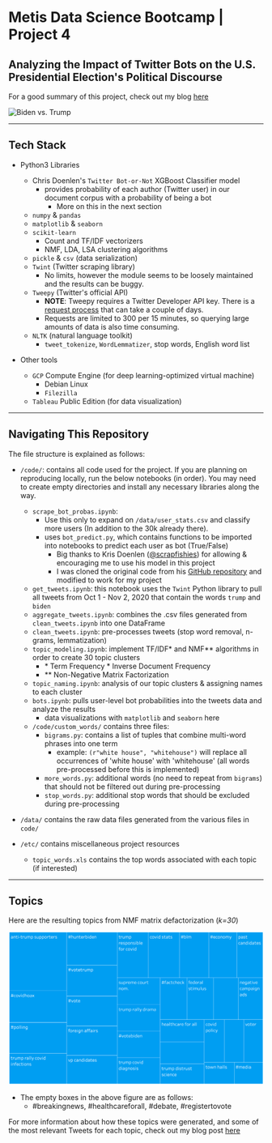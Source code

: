 # Metis Data Science Bootcamp | Project 4

## Analyzing the Impact of Twitter Bots on the U.S. Presidential Election's Political Discourse 

For a good summary of this project, check out my blog [here](https://edubu2.medium.com/investigating-the-impact-of-twitter-bots-on-the-2020-u-s-elections-political-discourse-173638f4b95c)

![Biden vs. Trump](https://github.com/edubu2/metis-project4/blob/main/etc/biden_trump_photo.jpg)
___
## Tech Stack

* Python3 Libraries
  * Chris Doenlen's `Twitter Bot-or-Not` XGBoost Classifier model
    * provides probability of each author (Twitter user) in our document corpus with a probability of being a bot
      * More on this in the next section
  * `numpy` & `pandas`
  * `matplotlib` & `seaborn`
  * `scikit-learn`
    * Count and TF/IDF vectorizers
    * NMF, LDA, LSA clustering algorithms
  * `pickle` & `csv` (data serialization)
  * `Twint` (Twitter scraping library)
    * No limits, however the module seems to be loosely maintained and the results can be buggy.
  * `Tweepy` (Twitter's official API)
    * **NOTE**: Tweepy requires a Twitter Developer API key. There is a [request process](https://developer.twitter.com/en) that can take a couple of days.
    * Requests are limited to 300 per 15 minutes, so querying large amounts of data is also time consuming.
  * `NLTK` (natural language toolkit)
    * `tweet_tokenize`, `WordLemmatizer`, stop words, English word list

* Other tools
  * `GCP` Compute Engine (for deep learning-optimized virtual machine)
    * Debian Linux
    * `Filezilla`
  * `Tableau` Public Edition (for data visualization)
___
## Navigating This Repository

The file structure is explained as follows:

* `/code/`: contains all code used for the project. If you are planning on reproducing locally, run the below notebooks (in order). You may need to create empty directories and install any necessary libraries along the way.
  * `scrape_bot_probas.ipynb`:
    * Use this only to expand on `/data/user_stats.csv` and classify more users (In addition to the 30k already there).
    * uses `bot_predict.py`, which contains functions to be imported into notebooks to predict each user as bot (True/False)
      * Big thanks to Kris Doenlen ([@scrapfishies](https://github.com/scrapfishies)) for allowing & encouraging me to use his model in this project
      * I was cloned the original code from his [GitHub repository](https://github.com/scrapfishies/twitter-bot-detection) and modified to work for my project
  * `get_tweets.ipynb`: this notebook uses the `Twint` Python library to pull all tweets from Oct 1 - Nov 2, 2020 that contain the words `trump` and `biden`
  * `aggregate_tweets.ipynb`: combines the .csv files generated from `clean_tweets.ipynb` into one DataFrame
  * `clean_tweets.ipynb`: pre-processes tweets (stop word removal, n-grams, lemmatization)
  * `topic_modeling.ipynb`: implement TF/IDF\* and NMF\*\* algorithms in order to create 30 topic clusters 
    * \* Term Frequency * Inverse Document Frequency
    * \*\* Non-Negative Matrix Factorization
  * `topic_naming.ipynb`: analysis of our topic clusters & assigning names to each cluster
  * `bots.ipynb`: pulls user-level bot probabilities into the tweets data and analyze the results
    * data visualizations with `matplotlib` and `seaborn` here
  * `/code/custom_words/` contains three files:
    * `bigrams.py`: contains a list of tuples that combine multi-word phrases into one term
      * example: `(r"white house", "whitehouse")` will replace all occurrences of 'white house' with 'whitehouse' (all words pre-processed before this is implemented)
    * `more_words.py`: additional words (no need to repeat from `bigrams`) that should not be filtered out during pre-processing
    * `stop_words.py`: additional stop words that should be excluded during pre-processing

* `/data/` contains the raw data files generated from the various files in `code/`
* `/etc/` contains miscellaneous project resources
  * `topic_words.xls` contains the top words associated with each topic (if interested)

___
## Topics

Here are the resulting topics from NMF matrix defactorization (*k=30*)

![Tableau](https://github.com/edubu2/metis-project4/blob/main/etc/topic_viz.png)

* The empty boxes in the above figure are as follows:
  * #breakingnews, #healthcareforall, #debate, #registertovote

For more information about how these topics were generated, and some of the most relevant Tweets for each topic, check out my blog post [here](https://edubu2.medium.com/investigating-the-impact-of-twitter-bots-on-the-2020-u-s-elections-political-discourse-173638f4b95c)

